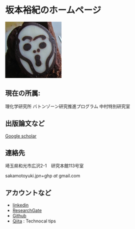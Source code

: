 # 坂本裕紀のホームページ

![scream](img/Profile_small.jpg)

## 現在の所属: 

理化学研究所 バトンゾーン研究推進プログラム 中村特別研究室　

## 出版論文など

[Google scholar](https://scholar.google.co.jp/citations?user=RYGclTkAAAAJ&hl=ja&authuser=1)

## 連絡先

埼玉県和光市広沢2-1　研究本館113号室

sakamotoyuki.jpn+ghp _at_ gmail.com

## アカウントなど

- [linkedin](https://www.linkedin.com/in/yuki-sakamoto)
- [ResearchGate](https://www.researchgate.net/profile/Yuki_Sakamoto9)
- [Github](https://github.com/YukiSakamoto) 
- [Qiita](https://qiita.com/swakamoto) :   Technocal tips

